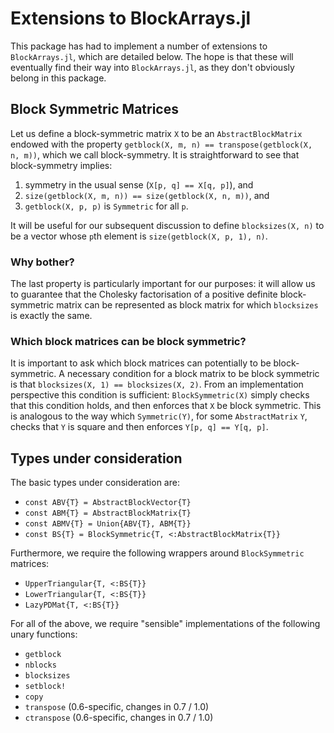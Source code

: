 # Extensions to BlockArrays.jl

This package has had to implement a number of extensions to `BlockArrays.jl`, which are detailed below. The hope is that these will eventually find their way into `BlockArrays.jl`, as they don't obviously belong in this package.

## Block Symmetric Matrices

Let us define a block-symmetric matrix `X` to be an `AbstractBlockMatrix` endowed with the property `getblock(X, m, n) == transpose(getblock(X, n, m))`, which we call block-symmetry. It is straightforward to see that block-symmetry implies:
1. symmetry in the usual sense (`X[p, q] == X[q, p]`), and
2. `size(getblock(X, m, n)) == size(getblock(X, n, m))`, and
3. `getblock(X, p, p)` is `Symmetric` for all `p`.

It will be useful for our subsequent discussion to define `blocksizes(X, n)` to be a vector whose `p`th element is `size(getblock(X, p, 1), n)`.


### Why bother?

The last property is particularly important for our purposes: it will allow us to guarantee that the Cholesky factorisation of a positive definite block-symmetric matrix can be represented as block matrix for which `blocksizes` is exactly the same.


### Which block matrices can be block symmetric?

It is important to ask which block matrices can potentially to be block-symmetric. A necessary condition for a block matrix to be block symmetric is that `blocksizes(X, 1) == blocksizes(X, 2)`. From an implementation perspective this condition is sufficient: `BlockSymmetric(X)` simply checks that this condition holds, and then enforces that `X` be block symmetric. This is analogous to the way which `Symmetric(Y)`, for some `AbstractMatrix` `Y`, checks that `Y` is square and then enforces `Y[p, q] == Y[q, p]`.


## Types under consideration

The basic types under consideration are:
- `const ABV{T} = AbstractBlockVector{T}`
- `const ABM{T} = AbstractBlockMatrix{T}`
- `const ABMV{T} = Union{ABV{T}, ABM{T}}`
- `const BS{T} = BlockSymmetric{T, <:AbstractBlockMatrix{T}}`

Furthermore, we require the following wrappers around `BlockSymmetric` matrices:
- `UpperTriangular{T, <:BS{T}}`
- `LowerTriangular{T, <:BS{T}}`
- `LazyPDMat{T, <:BS{T}}`

For all of the above, we require "sensible" implementations of the following unary functions:
- `getblock`
- `nblocks`
- `blocksizes`
- `setblock!`
- `copy`
- `transpose` (0.6-specific, changes in 0.7 / 1.0)
- `ctranspose` (0.6-specific, changes in 0.7 / 1.0)


